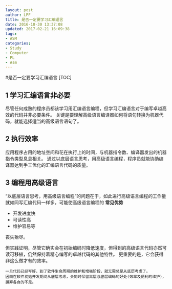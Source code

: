 ```yaml
---
layout: post
author: LPF
title: 是否一定要学习汇编语言
date: 2016-10-30 13:37:08
updated: 2017-02-21 16:09:38
tags:
- ASM
categories:
- Study
- Computer
- PL
- Asm
---
```

#是否一定要学习汇编语言
[TOC]

## 1 学习汇编语言非必要

尽管任何成熟的程序员都该学习用汇编语言编程，但学习汇编语言对于编写卓越高效的代码并非必要条件。
关键是要理解高级语言编译器如何将语句转换为机器代码，就能选择适当的高级语言语句了。

## 2 执行效率

应用程序占用的地址空间和花在执行上的时间，与机器指令数、编译器发出的机器指令类型息息相关。
通过以底层语言思考，用高级语言编程，程序员就能协助编译器达到手工优化的汇编语言代码的质量。

## 3 编程用高级语言

“以底层语言思考，用高级语言编程”的问题在于，如此进行高级语言编程的工作量就如同写汇编代码一样多，可能使高级语言编程的
**常见优势**
- 开发进度快
- 可读性高
- 维护容易等

丧失殆尽。

但实践证明，尽管它确实会在初始编码时降低速度，但得到的高级语言代码亦然可读可移植，仍然保持着精心编写的卓越代码的其他特性。
更重要的是，它会获得非这么做才有的效率。

    一旦代码已经写好，到了软件生命周期的维护和增强阶段，就无需总是从底层考虑了。
    因而在软件初始开发期间从底层考虑，会同时保留高层与底层编码的好处(效率及便利的维护)，摒弃各自的不足。
